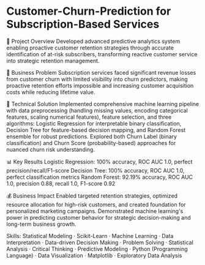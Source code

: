 # Customer-Churn-Prediction for Subscription-Based Services

🎯 Project Overview
Developed advanced predictive analytics system enabling proactive customer retention strategies through accurate identification of at-risk subscribers, transforming reactive customer service into strategic retention management.

💼 Business Problem
Subscription services faced significant revenue losses from customer churn with limited visibility into churn predictors, making proactive retention efforts impossible and increasing customer acquisition costs while reducing lifetime value.

🔧 Technical Solution
Implemented comprehensive machine learning pipeline with data preprocessing (handling missing values, encoding categorical features, scaling numerical features), feature selection, and three algorithms: Logistic Regression for interpretable binary classification, Decision Tree for feature-based decision mapping, and Random Forest ensemble for robust predictions. Explored both Churn Label (binary classification) and Churn Score (probability-based) approaches for nuanced churn risk understanding.

📊 Key Results
Logistic Regression: 100% accuracy, ROC AUC 1.0, perfect precision/recall/F1-score
Decision Tree: 100% accuracy, ROC AUC 1.0, perfect classification metrics
Random Forest: 92.19% accuracy, ROC AUC 1.0, precision 0.88, recall 1.0, F1-score 0.92

💰 Business Impact
Enabled targeted retention strategies, optimized resource allocation for high-risk customers, and created foundation for personalized marketing campaigns. Demonstrated machine learning's power in predicting customer behavior for strategic decision-making and long-term business growth.

Skills: 
Statistical Modeling · Scikit-Learn · Machine Learning · Data Interpretation · Data-driven Decision Making · Problem Solving · Statistical Analysis · Critical Thinking · Predictive Modeling · Python (Programming Language) · Data Visualization · Matplotlib · Exploratory Data Analysis
